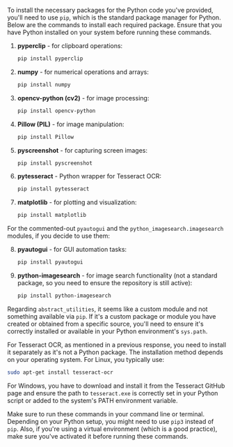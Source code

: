 To install the necessary packages for the Python code you've provided, you'll need to use `pip`, which is the standard package manager for Python. Below are the commands to install each required package. Ensure that you have Python installed on your system before running these commands.

1. **pyperclip** - for clipboard operations:
   ```bash
   pip install pyperclip
   ```

2. **numpy** - for numerical operations and arrays:
   ```bash
   pip install numpy
   ```

3. **opencv-python (cv2)** - for image processing:
   ```bash
   pip install opencv-python
   ```

4. **Pillow (PIL)** - for image manipulation:
   ```bash
   pip install Pillow
   ```

5. **pyscreenshot** - for capturing screen images:
   ```bash
   pip install pyscreenshot
   ```

6. **pytesseract** - Python wrapper for Tesseract OCR:
   ```bash
   pip install pytesseract
   ```

7. **matplotlib** - for plotting and visualization:
   ```bash
   pip install matplotlib
   ```

For the commented-out `pyautogui` and the `python_imagesearch.imagesearch` modules, if you decide to use them:

8. **pyautogui** - for GUI automation tasks:
   ```bash
   pip install pyautogui
   ```

9. **python-imagesearch** - for image search functionality (not a standard package, so you need to ensure the repository is still active):
   ```bash
   pip install python-imagesearch
   ```

Regarding `abstract_utilities`, it seems like a custom module and not something available via `pip`. If it's a custom package or module you have created or obtained from a specific source, you'll need to ensure it's correctly installed or available in your Python environment's `sys.path`.

For Tesseract OCR, as mentioned in a previous response, you need to install it separately as it's not a Python package. The installation method depends on your operating system. For Linux, you typically use:

```bash
sudo apt-get install tesseract-ocr
```

For Windows, you have to download and install it from the Tesseract GitHub page and ensure the path to `tesseract.exe` is correctly set in your Python script or added to the system's PATH environment variable.

Make sure to run these commands in your command line or terminal. Depending on your Python setup, you might need to use `pip3` instead of `pip`. Also, if you're using a virtual environment (which is a good practice), make sure you've activated it before running these commands.

